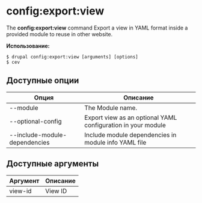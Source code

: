 # config:export:view
The **config:export:view** command Export a view in YAML format inside a provided module to reuse in other website.

**Использование:**
```
$ drupal config:export:view [arguments] [options]
$ cev  
```

## Доступные опции
Опция | Описание
-------|-------------
--module | The Module name.
--optional-config | Export view as an optional YAML configuration in your module
--include-module-dependencies | Include module dependencies in module info YAML file

## Доступные аргументы
Аргумент | Описание
---------|-------------
view-id | View ID
